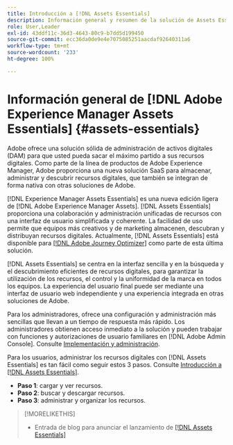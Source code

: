 ```yaml
---
title: Introducción a [!DNL Assets Essentials]
description: Información general y resumen de la solución de Assets Essentials
role: User,Leader
exl-id: 43ddf11c-36d3-4643-80c9-b7dd5d199450
source-git-commit: ecc36da0de9e4e7075085251aacdaf92640311a6
workflow-type: tm+mt
source-wordcount: '233'
ht-degree: 100%

---
```


# Información general de [!DNL Adobe Experience Manager Assets Essentials] {#assets-essentials}

<!-- TBD: Update this banner to remove Beta label. 
![Banner image for beta docs](assets/do-not-localize/banner-image-beta-docs.png)
-->

Adobe ofrece una solución sólida de administración de activos digitales (DAM) para que usted pueda sacar el máximo partido a sus recursos digitales. Como parte de la línea de productos de Adobe Experience Manager, Adobe proporciona una nueva solución SaaS para almacenar, administrar y descubrir recursos digitales, que también se integran de forma nativa con otras soluciones de Adobe.

[!DNL Experience Manager Assets Essentials] es una nueva edición ligera de [!DNL Adobe Experience Manager Assets]. [!DNL Assets Essentials] proporciona una colaboración y administración unificadas de recursos con una interfaz de usuario simplificada y coherente. La facilidad de uso permite que equipos más creativos y de marketing almacenen, descubran y distribuyan recursos digitales. Actualmente, [!DNL Assets Essentials] está disponible para [[!DNL Adobe Journey Optimizer]](https://experienceleague.adobe.com/docs/journey-optimizer/using/ajo-home.html?lang=es) como parte de esta última solución.

[!DNL Assets Essentials] se centra en la interfaz sencilla y en la búsqueda y el descubrimiento eficientes de recursos digitales, para garantizar la utilización de los recursos, el control y la uniformidad de la marca en todos los equipos. La experiencia del usuario final puede ser mediante una interfaz de usuario web independiente y una experiencia integrada en otras soluciones de Adobe.

Para los administradores, ofrece una configuración y administración más sencillas que llevan a un tiempo de respuesta más rápido. Los administradores obtienen acceso inmediato a la solución y pueden trabajar con funciones y autorizaciones de usuario familiares en [!DNL Adobe Admin Console]. Consulte [Implementación y administración](/help/deploy-administer.md).

Para los usuarios, administrar los recursos digitales con [!DNL Assets Essentials] es tan fácil como seguir estos 3 pasos. Consulte [Introducción a [!DNL Assets Essentials]](/help/get-started.md).

* **Paso 1**: cargar y ver recursos.
* **Paso 2**: buscar y descargar recursos.
* **Paso 3**: administrar y organizar los recursos.

>[!MORELIKETHIS]
>
>* Entrada de blog para anunciar el lanzamiento de [[!DNL Assets Essentials] ](https://blog.adobe.com/en/publish/2021/04/27/introducing-adobe-experience-manager-assets-essentials-to-simplify-collaboration-across-teams.html)

